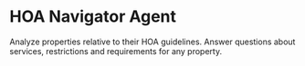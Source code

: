 # HOA Navigator Agent
Analyze properties relative to their HOA guidelines. 
Answer questions about services, restrictions and requirements for any property.
